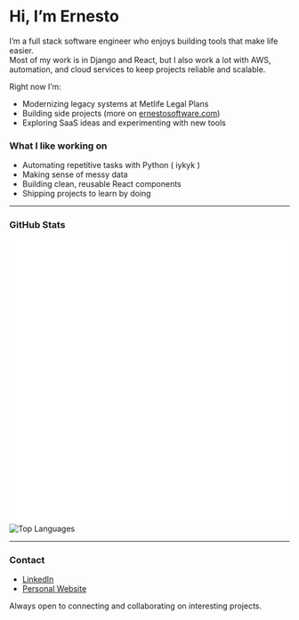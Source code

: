 # Hi, I’m Ernesto

I’m a full stack software engineer who enjoys building tools that make life easier.  
Most of my work is in Django and React, but I also work a lot with AWS, automation, and cloud services to keep projects reliable and scalable.  

Right now I’m:
- Modernizing legacy systems at Metlife Legal Plans  
- Building side projects (more on [ernestosoftware.com](https://ernestosoftware.com))  
- Exploring SaaS ideas and experimenting with new tools  

### What I like working on
- Automating repetitive tasks with Python ( iykyk )
- Making sense of messy data  
- Building clean, reusable React components  
- Shipping projects to learn by doing  

---

### GitHub Stats
![GitHub Stats](./metrics.svg)
![Top Languages](https://github-readme-stats.vercel.app/api/top-langs/?username=ernes7&layout=compact&theme=default)

---

### Contact
- [LinkedIn](https://www.linkedin.com/in/ernesto-martinez7)  
- [Personal Website](https://ernestosoftware.com/)  

Always open to connecting and collaborating on interesting projects.




